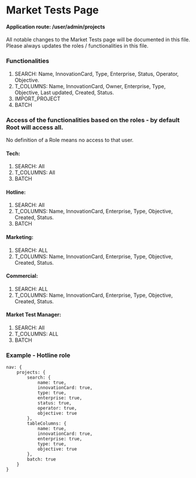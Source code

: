 # Market Tests Page

#### Application route: /user/admin/projects

All notable changes to the Market Tests page will be documented in this file. 
Please always updates the roles / functionalities in this file.  

### Functionalities
1. SEARCH: Name, InnovationCard, Type, Enterprise, Status, Operator, Objective.
2. T_COLUMNS: Name, InnovationCard, Owner, Enterprise, Type, Objective, Last updated,
Created, Status.   
3. IMPORT_PROJECT
4. BATCH

### Access of the functionalities based on the roles - by default Root will access all.

No definition of a Role means no access to that user.

#### Tech:

1. SEARCH: All
2. T_COLUMNS: All
3. BATCH

#### Hotline: 

1. SEARCH: All
2. T_COLUMNS: Name, InnovationCard, Enterprise, Type, Objective, Created, Status.
3. BATCH

#### Marketing:

1. SEARCH: ALL
2. T_COLUMNS: Name, InnovationCard, Enterprise, Type, Objective, Created, Status.

#### Commercial:

1. SEARCH: ALL
2. T_COLUMNS: Name, InnovationCard, Enterprise, Type, Objective, Created, Status.

#### Market Test Manager:

1. SEARCH: All
2. T_COLUMNS: ALL
3. BATCH

### Example - Hotline role

```
nav: { 
    projects: { 
        search: { 
            name: true, 
            innovationCard: true, 
            type: true, 
            enterprise: true, 
            status: true, 
            operator: true, 
            objective: true 
        }, 
        tableColumns: { 
            name: true, 
            innovationCard: true, 
            enterprise: true, 
            type: true, 
            objective: true 
        }, 
        batch: true
    } 
}

```
